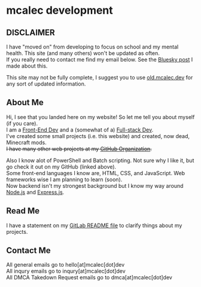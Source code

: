 # <span>mcalec development</span>

## <span>DISCLAIMER</span>

<span>I have "moved on" from developing to focus on school and my mental health. This site (and many others) won't be updated as often.</span>  
<span>If you really need to contact me find my email below. See the [Bluesky post](https://bsky.mcalec.dev/) I made about this.</span>  

<span>This site may not be fully complete, I suggest you to use [old.mcalec.dev](//old.mcalec.dev/) for any sort of updated information.</span>  

## <span>About Me</span>

<span>Hi, I see that you landed here on my website! So let me tell you about myself (if you care).</span>  
<span>I am a [Front-End Dev](https://www.w3schools.com/whatis/whatis_frontenddev.asp) and a (somewhat of a) [Full-stack Dev](https://www.w3schools.com/whatis/whatis_fullstack.asp).</span>  
<span>I've created some small projects (i.e. this website) and created, now dead, Minecraft mods.</span>  
<span>~~I have many other web projects at my [GitHub Organization](https://git.mcalec.dev/).~~</span>  

<span>Also I know alot of PowerShell and Batch scripting. Not sure why I like it, but go check it out on my GitHub (linked above).</span>  
<span>Some front-end languages I know are, HTML, CSS, and JavaScript. Web frameworks wise I am planning to learn (soon).</span>  
<span>Now backend isn't my strongest background but I know my way around [Node.js](https://nodejs.org/) and [Express.js](https://expressjs.com/).</span>  

## <span>Read Me</span>

<span>I have a statement on my [GitLab README file](https://gitlab.com/mcalec-dev/mcalec.dev/blob/main/README.md) to clarify things about my projects.</span>  

## <span>Contact Me</span>

<span>All general emails go to hello[at]mcalec[dot]dev</span>  
<span>All inqury emails go to inqury[at]mcalec[dot]dev</span>  
<span>All DMCA Takedown Request emails go to dmca[at]mcalec[dot]dev</span>  

